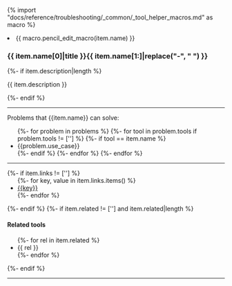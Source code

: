 
{% import "docs/reference/troubleshooting/_common/_tool_helper_macros.md" as macro %}
<!-- The header above is automatically added to this file. Do not modify anything above this line. -->
<li>
  {{ macro.pencil_edit_macro(item.name) }}
  <h3 id ="{{ item.name}}"class="add-link">{{ item.name[0]|title }}{{ item.name[1:]|replace("-", " ") }}</h3>
    {%- if item.description|length %}
    <p>{{ item.description }}</p>
    {%- endif %}
    <hr>
    <p>Problems that {{item.name}} can solve:</p>
      <ul>
      {%- for problem in problems %}
      {%- for tool in problem.tools if problem.tools != [''] %}
        {%- if tool == item.name %}
        <li>{{problem.use_case}}</li>
        {%- endif %}
      {%- endfor %}
      {%- endfor %}
      </ul>
    <hr>
    {%- if item.links != [''] %}
      <ul>
      {%- for key, value in item.links.items() %}
      <li><a href="{{value}}">{{key}}</a></li>
      {%- endfor %}
      </ul>
    {%- endif %}
    {%- if item.related != [''] and item.related|length %}
      <h4 id="{{item.name}}-related-tools" class="add-link">Related tools</h4>
      <ul>
      {%- for rel in item.related %}
      <li>{{ rel }}</li>
      {%- endfor %}
      </ul>
    {%- endif %}
<hr>
</li>
